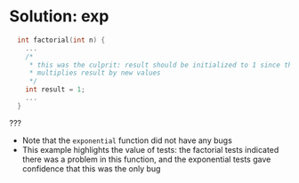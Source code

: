 # **Solution:** exp
```C
  int factorial(int n) {
    ...
    /*
     * this was the culprit: result should be initialized to 1 since the loop
     * multiplies result by new values
     */
    int result = 1;
    ...
  }
```

???

- Note that the `exponential` function did not have any bugs
- This example highlights the value of tests: the factorial tests indicated
  there was a problem in this function, and the exponential tests gave
  confidence that this was the only bug
